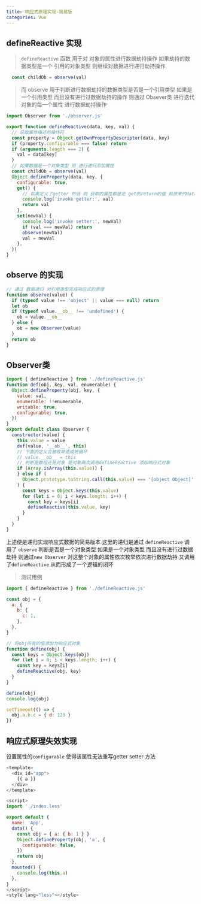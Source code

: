```yaml
---
title: 响应式原理实现-简易版
categories: Vue
---
```




## defineReactive 实现

> `defineReactive` 函数 用于对 对象的属性进行数据劫持操作 如果劫持的数据类型是一个 引用的对象类型 则继续对数据进行递归劫持操作

```javascript
  const childOb = observe(val)
```

> 而 observe 用于判断进行数据劫持的数据类型是否是一个引用类型 如果是一个引用类型 而且没有进行过数据劫持的操作 则通过 Obsever类 进行迭代对象的每一个属性 进行数据劫持操作

```javascript
import Observer from './observer.js'

export function defineReactive(data, key, val) {
  // 获取属性描述的操作符
  const property = Object.getOwnPropertyDescriptor(data, key)
  if (property.configurable === false) return
  if (arguments.length === 2) {
    val = data[key]
  }
  // 如果数据是一个对象类型 则 进行递归添加属性
  const childOb = observe(val)
  Object.defineProperty(data, key, {
    configurable: true,
    get() {
      // 如果定义了getter 的话 则 获取的属性都是走 get的return的值 和原来的data[key] 无关了
      console.log('invoke getter:', val)
      return val
    },
    set(newVal) {
      console.log('invoke setter:', newVal)
      if (val === newVal) return
      observe(newVal)
      val = newVal
    },
  })
}
```



## observe 的实现

```javascript
// 通过 数据递归 对引用类型完成响应式的原理
function observe(value) {
  if (typeof value !== 'object' || value === null) return
  let ob
  if (typeof value.__ob__ !== 'undefined') {
    ob = value.__ob__
  } else {
    ob = new Observer(value)
  }
  return ob
}
```



## Observer类

```javascript
import { defineReactive } from './defineReactive.js'
function def(obj, key, val, enumerable) {
  Object.defineProperty(obj, key, {
    value: val,
    enumerable: !!enumerable,
    writable: true,
    configurable: true,
  })
}
export default class Observer {
  constructor(value) {
    this.value = value
    def(value, '__ob__', this)
    // 下面的定义会被枚举造成死循环
    // value.__ob__ = this
    // 判断是数组还是对象 是对象再次调用defineReactive 添加响应式对象
    if (Array.isArray(this.value)) {
    } else if (
      Object.prototype.toString.call(this.value) === '[object Object]'
    ) {
      const keys = Object.keys(this.value)
      for (let i = 0; i < keys.length; i++) {
        const key = keys[i]
        defineReactive(this.value, key)
      }
    }
  }
}

```

上述便是递归实现响应式数据的简易版本&#x20;
这里的递归是通过 `defineReactive` 调用了 `observe` 判断是否是一个对象类型 如果是一个对象类型 而且没有进行过数据劫持 则通过`new Observer` 对这整个对象的属性依次枚举依次进行数据劫持 又调用了`defineReactive` 从而形成了一个逻辑的闭环

> 测试用例

```javascript
import { defineReactive } from './defineReactive.js'

const obj = {
  a: {
    b: {
      c: 1,
    },
  },
}

// 将obj所有的值添加为响应式对象
function define(obj) {
  const keys = Object.keys(obj)
  for (let i = 0; i < keys.length; i++) {
    const key = keys[i]
    defineReactive(obj, key)
  }
}

define(obj)
console.log(obj)

setTimeout(() => {
  obj.a.b.c = { d: 123 }
})

```



## 响应式原理失效实现

设置属性的`configurable` 使得该属性无法重写getter setter 方法

```javascript
<template>
  <div id="app">
    {{ a }}
  </div>
</template>

<script>
import './index.less'

export default {
  name: 'App',
  data() {
    const obj = { a: { b: 1 } }
    Object.defineProperty(obj, 'a', {
      configurable: false,
    })
    return obj
  },
  mounted() {
    console.log(this.a)
  },
}
</script>
<style lang="less"></style>

```
